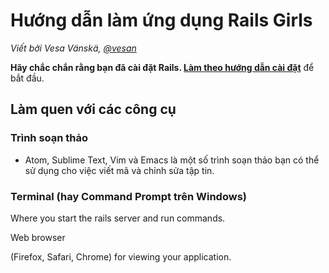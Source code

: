 # Hướng dẫn làm ứng dụng Rails Girls

*Viết bởi Vesa Vänskä, [@vesan](https://twitter.com/vesan)*

**Hãy chắc chắn rằng bạn đã cài đặt Rails. [Làm theo hướng dẫn cài đặt](install.md)** để bắt đầu.

## Làm quen với các công cụ

### Trình soạn thảo

- Atom, Sublime Text, Vim và Emacs là một số trình soạn thảo bạn có thể sử dụng cho việc viết mã và chỉnh sửa tập tin.

### Terminal (hay Command Prompt trên Windows)

Where you start the rails server and run commands.
 

Web browser

(Firefox, Safari, Chrome) for viewing your application.